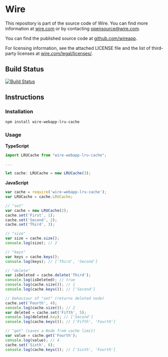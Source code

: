 # Wire

This repository is part of the source code of Wire. You can find more information at [wire.com](https://wire.com) or by contacting opensource@wire.com.

You can find the published source code at [github.com/wireapp](https://github.com/wireapp).

For licensing information, see the attached LICENSE file and the list of third-party licenses at [wire.com/legal/licenses/](https://wire.com/legal/licenses/).

## Build Status

[![Build Status](https://travis-ci.org/wireapp/wire-webapp-lru-cache.svg?branch=master)](https://travis-ci.org/wireapp/wire-webapp-lru-cache)

## Instructions

### Installation

```bash
npm install wire-webapp-lru-cache
```

### Usage

**TypeScript**

```typescript
import LRUCache from "wire-webapp-lru-cache";

...

let cache: LRUCache = new LRUCache(3);
```

**JavaScript**

```javascript
var cache = require('wire-webapp-lru-cache');
var LRUCache = cache.LRUCache;

// "set"
var cache = new LRUCache(2);
cache.set('First', 1);
cache.set('Second', 2);
cache.set('Third', 3);

// "size"
var size = cache.size();
console.log(size); // 2

// "keys"
var keys = cache.keys();
console.log(keys); // ['Third', 'Second']

// "delete"
var isDeleted = cache.delete('Third');
console.log(isDeleted); // true
console.log(cache.size()); // 1
console.log(cache.keys()); // ['Second']

// behaviour of "set" (returns deleted node)
cache.set('Fourth', 4);
console.log(cache.size()); // 2
var deleted = cache.set('Fifth', 5);
console.log(deleted.key); // ['Second']
console.log(cache.keys()); // ['Fifth', 'Fourth']

// "get" (saves a Node from cache limit)
var value = cache.get('Fourth');
console.log(value); // 4
cache.set('Sixth', 6);
console.log(cache.keys()); // ['Sixth', 'Fourth']
```
